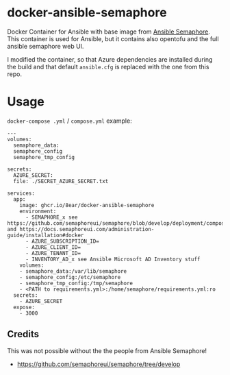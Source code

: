 # docker-ansible-semaphore
Docker Container for Ansible with base image from [Ansible Semaphore](https://github.com/semaphoreui/semaphore/tree/develop/deployment/docker).
This container is used for Ansible, but it contains also opentofu and the full ansible semaphore web UI.

I modified the container, so that Azure dependencies are installed during the build and that default `ansible.cfg` is replaced with the one from this repo.

# Usage

`docker-compose .yml` / `compose.yml` example:
````docker-compose
---
volumes:
  semaphore_data:
  semaphore_config
  semaphore_tmp_config

secrets:
  AZURE_SECRET:
  file: ./SECRET_AZURE_SECRET.txt

services:
  app:
    image: ghcr.io/8ear/docker-ansible-semaphore
    environment:
      - SEMAPHORE_x see https://github.com/semaphoreui/semaphore/blob/develop/deployment/compose/server/base.yml and https://docs.semaphoreui.com/administration-guide/installation#docker
      - AZURE_SUBSCRIPTION_ID=
      - AZURE_CLIENT_ID=
      - AZURE_TENANT_ID=
      - INVENTORY_AD_x see Ansible Microsoft AD Inventory stuff
    volumes:
    - semaphore_data:/var/lib/semaphore
    - semaphore_config:/etc/semaphore
    - semaphore_tmp_config:/tmp/semaphore
    - <PATH to requirements.yml>:/home/semaphore/requirements.yml:ro
  secrets:
    - AZURE_SECRET
  expose:
    - 3000
````

## Credits
This was not possible without the the people from Ansible Semaphore!
- https://github.com/semaphoreui/semaphore/tree/develop
